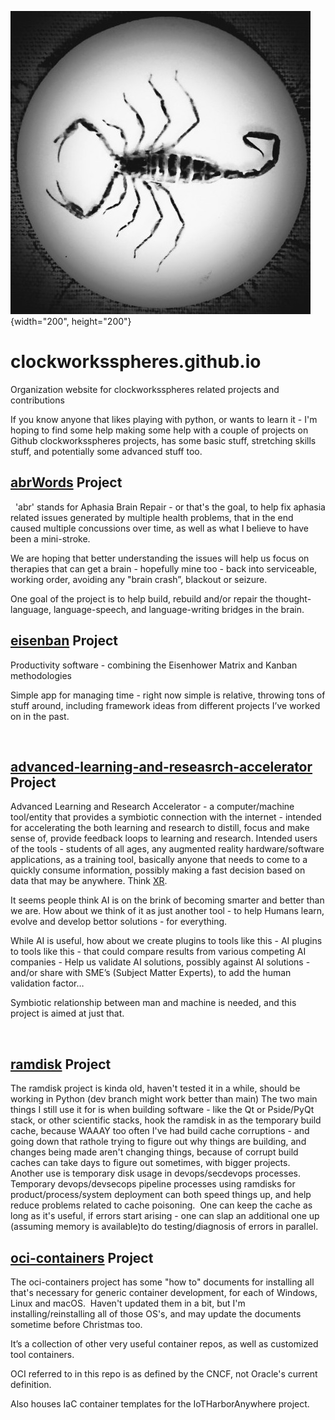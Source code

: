 ![alt text](http://raw.githubusercontent.com/clockworksspheres/clockworksspheres.github.io/main/bNwScorpion.jpg){width="200", height="200"}

# clockworksspheres.github.io
Organization website for clockworksspheres related projects and contributions

If you know anyone that likes playing with python, or wants to learn it - I'm hoping to find some help making some help with a couple of projects on Github clockworksspheres projects, has some basic stuff, stretching skills stuff, and potentially some advanced stuff too.
 
## [abrWords](https://github.com/clockworksspheres/abrWords) Project
 
'abr' stands for Aphasia Brain Repair - or that's the goal, to help fix aphasia related issues generated by multiple health problems, that in the end caused multiple concussions over time, as well as what I believe to have been a mini-stroke.

We are hoping that better understanding the issues will help us focus on therapies that can get a brain - hopefully mine too - back into serviceable, working order, avoiding any "brain crash”, blackout or seizure.

One goal of the project is to help build, rebuild and/or repair the thought-language, language-speech, and language-writing bridges in the brain.


## [eisenban](https://github.com/clockworksspheres/eisenban) Project

Productivity software - combining the Eisenhower Matrix and Kanban methodologies

Simple app for managing time - right now simple is relative, throwing tons of stuff around, including framework ideas from different projects I’ve worked on in the past.    

 
## [advanced-learning-and-reseasrch-accelerator](https://github.com/clockworksspheres/advanced-learning-and-reseasrch-accelerator) Project

Advanced Learning and Research Accelerator - a computer/machine tool/entity that provides a symbiotic connection with the internet - intended for accelerating the both learning and research to distill, focus and make sense of, provide feedback loops to learning and research.  Intended users of the tools - students of all ages, any augmented reality hardware/software applications, as a training tool, basically anyone that needs to come to a quickly consume information, possibly making a fast decision based on data that may be anywhere.  Think [XR](https://www.arm.com/blogs/blueprint/xr-ar-vr-mr-difference).

It seems people think AI is on the brink of becoming smarter and better than we are.  How about we think of it as just another tool - to help Humans learn, evolve and develop bettor solutions - for everything.

While AI is useful, how about we create plugins to tools like this - AI plugins to tools like this - that could compare results from various competing AI companies - Help us validate AI solutions, possibly against AI solutions - and/or share with SME’s (Subject Matter Experts), to add the human validation factor… 

Symbiotic relationship between man and machine is needed, and this project is aimed at just that.


 
## [ramdisk](https://github.com/clockworksspheres/ramdisk) Project

The ramdisk project is kinda old, haven't tested it in a while, should be working in Python (dev branch might work better than main) The two main things I still use it for is when building software - like the Qt or Pside/PyQt stack, or other scientific stacks, hook the ramdisk in as the temporary build cache, because WAAAY too often I've had build cache corruptions - and going down that rathole trying to figure out why things are building, and changes being made aren't changing things, because of corrupt build caches can take days to figure out sometimes, with bigger projects.  Another use is temporary disk usage in devops/secdevops processes.  Temporary devops/devsecops pipeline processes using ramdisks for product/process/system deployment can both speed things up, and help reduce problems related to cache poisoning.  One can keep the cache as long as it's useful, if errors start arising - one can slap an additional one up (assuming memory is available)to do testing/diagnosis of errors in parallel.

## [oci-containers](https://github.com/clockworksspheres/oci-containers) Project

The oci-containers project has some "how to" documents for installing all that's necessary for generic container development, for each of Windows, Linux and macOS.  Haven't updated them in a bit, but I'm installing/reinstalling all of those OS's, and may update the documents sometime before Christmas too.

It’s a collection of other very useful container repos, as well as customized tool containers.

OCI referred to in this repo is as defined by the CNCF, not Oracle's current definition.

Also houses IaC container templates for the IoTHarborAnywhere project.


